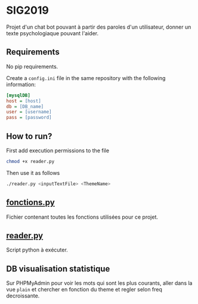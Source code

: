 # SIG2019 
Projet d'un chat bot pouvant à partir des paroles d'un utilisateur, donner un texte psychologiaque pouvant l'aider.

## Requirements
No pip requirements.

Create a `config.ini` file in the same repository with the following information:
```ini
[mysqlDB]
host = [host]
db = [DB_name]
user = [username]
pass = [password]
```

## How to run?
First add execution permissions to the file

```bash
chmod +x reader.py
```

Then use it as follows
```bash
./reader.py <inputTextFile> <ThemeName>
```

## [fonctions.py](fonctions.py)
Fichier contenant toutes les fonctions utilisées pour ce projet.

## [reader.py](reader.py)
Script python à exécuter.

## DB visualisation statistique
Sur PHPMyAdmin pour voir les mots qui sont les plus courants, aller dans la vue `plain` et chercher en fonction du theme et regler selon freq decroissante.
